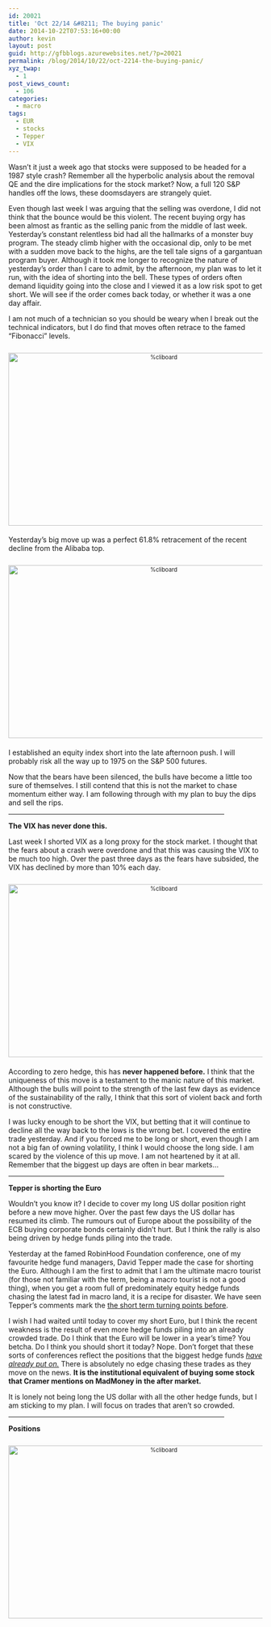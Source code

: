 ```yaml
---
id: 20021
title: 'Oct 22/14 &#8211; The buying panic'
date: 2014-10-22T07:53:16+00:00
author: kevin
layout: post
guid: http://gfbblogs.azurewebsites.net/?p=20021
permalink: /blog/2014/10/22/oct-2214-the-buying-panic/
xyz_twap:
  - 1
post_views_count:
  - 106
categories:
  - macro
tags:
  - EUR
  - stocks
  - Tepper
  - VIX
---
```

Wasn&#8217;t it just a week ago that stocks were supposed to be headed for a 1987 style crash? Remember all the hyperbolic analysis about the removal QE and the dire implications for the stock market? Now, a full 120 S&P handles off the lows, these doomsdayers are strangely quiet.

Even though last week I was arguing that the selling was overdone, I did not think that the bounce would be this violent. The recent buying orgy has been almost as frantic as the selling panic from the middle of last week. Yesterday&#8217;s constant relentless bid had all the hallmarks of a monster buy program. The steady climb higher with the occasional dip, only to be met with a sudden move back to the highs, are the tell tale signs of a gargantuan program buyer. Although it took me longer to recognize the nature of yesterday&#8217;s order than I care to admit, by the afternoon, my plan was to let it run, with the idea of shorting into the bell. These types of orders often demand liquidity going into the close and I viewed it as a low risk spot to get short. We will see if the order comes back today, or whether it was a one day affair. 

I am not much of a technician so you should be weary when I break out the technical indicators, but I do find that moves often retrace to the famed &#8220;Fibonacci&#8221; levels. 

<div style="width: image width px; font-size: 80%; text-align: center;">
  <a href="http://themacrotourist.com/pictures/Azure/pigeonsOct2214.png"><img class="size-full wp-image-14271" style="padding-top: 1.0em;padding-bottom: 0.5em;" alt="%cliboard" src="http://themacrotourist.com/pictures/Azure/pigeonsOct2214.png" width="600" height="342" /></a>
</div>

Yesterday&#8217;s big move up was a perfect 61.8% retracement of the recent decline from the Alibaba top.

<div style="width: image width px; font-size: 80%; text-align: center;">
  <a href="http://themacrotourist.com/pictures/Azure/SPXOct2214.png"><img class="size-full wp-image-14271" style="padding-top: 1.0em;padding-bottom: 0.5em;" alt="%cliboard" src="http://themacrotourist.com/pictures/Azure/SPXOct2214.png" width="600" height="342" /></a>
</div>

I established an equity index short into the late afternoon push. I will probably risk all the way up to 1975 on the S&P 500 futures.

Now that the bears have been silenced, the bulls have become a little too sure of themselves. I still contend that this is not the market to chase momentum either way. I am following through with my plan to buy the dips and sell the rips.

<hr size="3" width="85%" />

**The VIX has never done this.**

Last week I shorted VIX as a long proxy for the stock market. I thought that the fears about a crash were overdone and that this was causing the VIX to be much too high. Over the past three days as the fears have subsided, the VIX has declined by more than 10% each day.

<div style="width: image width px; font-size: 80%; text-align: center;">
  <a href="http://themacrotourist.com/pictures/Azure/VIXOct2214.png"><img class="size-full wp-image-14271" style="padding-top: 1.0em;padding-bottom: 0.5em;" alt="%cliboard" src="http://themacrotourist.com/pictures/Azure/VIXOct2214.png" width="600" height="342" /></a>
</div>

According to zero hedge, this has **never happened before.** I think that the uniqueness of this move is a testament to the manic nature of this market. Although the bulls will point to the strength of the last few days as evidence of the sustainability of the rally, I think that this sort of violent back and forth is not constructive. 

I was lucky enough to be short the VIX, but betting that it will continue to decline all the way back to the lows is the wrong bet. I covered the entire trade yesterday. And if you forced me to be long or short, even though I am not a big fan of owning volatility, I think I would choose the long side. I am scared by the violence of this up move. I am not heartened by it at all. Remember that the biggest up days are often in bear markets&#8230;

<hr size="3" width="85%" />

**Tepper is shorting the Euro**

Wouldn&#8217;t you know it? I decide to cover my long US dollar position right before a new move higher. Over the past few days the US dollar has resumed its climb. The rumours out of Europe about the possibility of the ECB buying corporate bonds certainly didn&#8217;t hurt. But I think the rally is also being driven by hedge funds piling into the trade.

Yesterday at the famed RobinHood Foundation conference, one of my favourite hedge fund managers, David Tepper made the case for shorting the Euro. Although I am the first to admit that I am the ultimate macro tourist (for those not familiar with the term, being a macro tourist is not a good thing), when you get a room full of predominately equity hedge funds chasing the latest fad in macro land, it is a recipe for disaster. We have seen Tepper&#8217;s comments mark the [the short term turning points before](http://gfbblogs.azurewebsites.net/blog/2014/06/16/jun-1614-fade-the-cnbc-hedge-fund-gurus/). 

I wish I had waited until today to cover my short Euro, but I think the recent weakness is the result of even more hedge funds piling into an already crowded trade. Do I think that the Euro will be lower in a year&#8217;s time? You betcha. Do I think you should short it today? Nope. Don&#8217;t forget that these sorts of conferences reflect the positions that the biggest hedge funds [_have already put on._](http://gfbblogs.azurewebsites.net/blog/2014/07/17/jul-1714-cnbc-presents-confirming-beta-conference/) There is absolutely no edge chasing these trades as they move on the news. **It is the institutional equivalent of buying some stock that Cramer mentions on MadMoney in the after market.**

It is lonely not being long the US dollar with all the other hedge funds, but I am sticking to my plan. I will focus on trades that aren&#8217;t so crowded.

<hr size="3" width="85%" />

**Positions**

<div style="width: image width px; font-size: 80%; text-align: center;">
  <a href="http://themacrotourist.com/pictures/Azure/PositionsOct2214.png"><img class="size-full wp-image-14271" style="padding-top: 1.0em;padding-bottom: 0.5em;" alt="%cliboard" src="http://themacrotourist.com/pictures/Azure/PositionsOct2214.png" width="600" height="342" /></a>
</div></p>